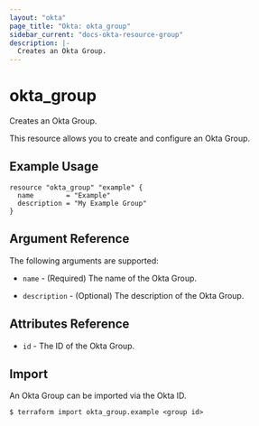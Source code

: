 ```yaml
---
layout: "okta"
page_title: "Okta: okta_group"
sidebar_current: "docs-okta-resource-group"
description: |-
  Creates an Okta Group.
---
```


# okta_group

Creates an Okta Group.

This resource allows you to create and configure an Okta Group.

## Example Usage

```hcl
resource "okta_group" "example" {
  name        = "Example"
  description = "My Example Group"
}
```

## Argument Reference

The following arguments are supported:

* `name` - (Required) The name of the Okta Group.

* `description` - (Optional) The description of the Okta Group.

## Attributes Reference

* `id` - The ID of the Okta Group.

## Import

An Okta Group can be imported via the Okta ID.

```
$ terraform import okta_group.example <group id>
```
